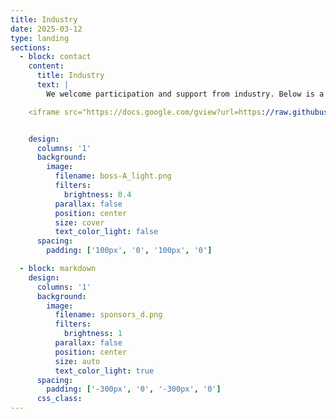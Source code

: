 ```yaml
---
title: Industry
date: 2025-03-12
type: landing
sections:
  - block: contact
    content:
      title: Industry
      text: |
        We welcome participation and support from industry. Below is a list of industry packages. If you are interested in being involved or have any questions, please complete this [MS form](https://forms.office.com/Pages/ResponsePage.aspx?id=-XhTSvQpPk2-iWadA62p2LmyOTW14llJg8BmiSB3VBFUREpDVElHNDU5N1daSVdSRUtVTTJONDNaWC4u) and we will be in touch.

    <iframe src="https://docs.google.com/gview?url=https://raw.githubusercontent.com/Blair-insitu/Blair-insitu.github.io/main/static/pdfs/AUV2026_industry_pack_v1.pdf&embedded=true" width="100%" height="600px" style="border: none; box-shadow: none;"></iframe>


    design:
      columns: '1'
      background:
        image: 
          filename: boss-A_light.png
          filters:
            brightness: 0.4
          parallax: false
          position: center
          size: cover
          text_color_light: false
      spacing:
        padding: ['100px', '0', '100px', '0']

  - block: markdown
    design:
      columns: '1'
      background:
        image: 
          filename: sponsors_d.png
          filters:
            brightness: 1
          parallax: false
          position: center
          size: auto
          text_color_light: true
      spacing:
        padding: ['-300px', '0', '-300px', '0']
      css_class:
---
```


